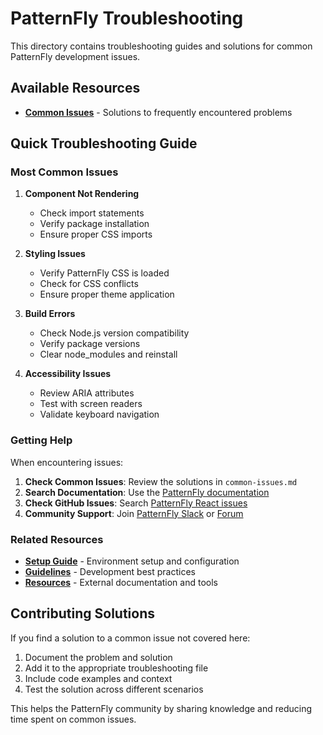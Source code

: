 # PatternFly Troubleshooting

This directory contains troubleshooting guides and solutions for common PatternFly development issues.

## Available Resources

- **[Common Issues](./common-issues.md)** - Solutions to frequently encountered problems

## Quick Troubleshooting Guide

### Most Common Issues

1. **Component Not Rendering**
   - Check import statements
   - Verify package installation
   - Ensure proper CSS imports

2. **Styling Issues**
   - Verify PatternFly CSS is loaded
   - Check for CSS conflicts
   - Ensure proper theme application

3. **Build Errors**
   - Check Node.js version compatibility
   - Verify package versions
   - Clear node_modules and reinstall

4. **Accessibility Issues**
   - Review ARIA attributes
   - Test with screen readers
   - Validate keyboard navigation

### Getting Help

When encountering issues:

1. **Check Common Issues**: Review the solutions in `common-issues.md`
2. **Search Documentation**: Use the [PatternFly documentation](https://www.patternfly.org/)
3. **Check GitHub Issues**: Search [PatternFly React issues](https://github.com/patternfly/patternfly-react/issues)
4. **Community Support**: Join [PatternFly Slack](https://patternfly.slack.com/) or [Forum](https://forum.patternfly.org/)

### Related Resources

- **[Setup Guide](../setup/README.md)** - Environment setup and configuration
- **[Guidelines](../guidelines/README.md)** - Development best practices
- **[Resources](../resources/README.md)** - External documentation and tools

## Contributing Solutions

If you find a solution to a common issue not covered here:

1. Document the problem and solution
2. Add it to the appropriate troubleshooting file
3. Include code examples and context
4. Test the solution across different scenarios

This helps the PatternFly community by sharing knowledge and reducing time spent on common issues.
